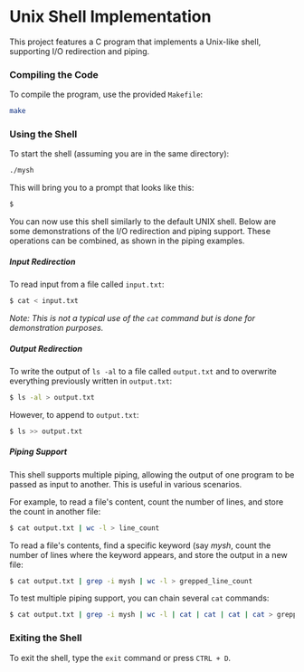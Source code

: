 # Unix Shell Implementation
This project features a C program that implements a Unix-like shell, supporting I/O redirection and piping.

### Compiling the Code
To compile the program, use the provided `Makefile`:
```sh
make
```

### Using the Shell
To start the shell (assuming you are in the same directory):
```sh
./mysh
```

This will bring you to a prompt that looks like this:
```sh
$
```

You can now use this shell similarly to the default UNIX shell. Below are some demonstrations of the I/O redirection and piping support. These operations can be combined, as shown in the piping examples.

##### Input Redirection
To read input from a file called `input.txt`:
```sh
$ cat < input.txt
```
<i> Note: This is not a typical use of the `cat` command but is done for demonstration purposes.</i>

##### Output Redirection
To write the output of `ls -al` to a file called `output.txt` and to overwrite everything previously written in `output.txt`:
```sh
$ ls -al > output.txt
```

However, to append to `output.txt`:
```sh
$ ls >> output.txt
```
##### Piping Support
This shell supports multiple piping, allowing the output of one program to be passed as input to another. This is useful in various scenarios.

For example, to read a file's content, count the number of lines, and store the count in another file:
```sh
$ cat output.txt | wc -l > line_count
```

To read a file's contents, find a specific keyword (say <i>mysh</i>, count the number of lines where the keyword appears, and store the output in a new file:
```sh
$ cat output.txt | grep -i mysh | wc -l > grepped_line_count
```

To test multiple piping support, you can chain several `cat` commands:
```sh
$ cat output.txt | grep -i mysh | wc -l | cat | cat | cat | cat > grepped_line_count
```
### Exiting the Shell
To exit the shell, type the `exit` command or press `CTRL + D`.



